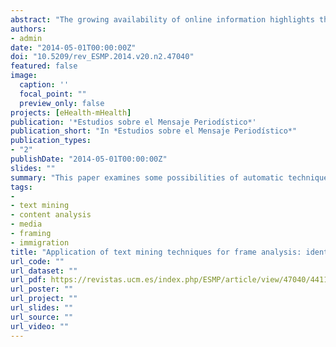 ```yaml
---
abstract: "The growing availability of online information highlights the need of techniques for the study of large volumes of textual data. This paper examines some possibilities of automatic techniques for textual analysis (text mining) to the field of social sciences and, specifically, to communications studies. In this manuscript, we present a case study to show in an applied manner how these methods and techniques for text analysis can be used for automatic content-characterization and description of textual framing in newspaper articles."
authors:
- admin
date: "2014-05-01T00:00:00Z"
doi: "10.5209/rev_ESMP.2014.v20.n2.47040"
featured: false
image:
  caption: ''
  focal_point: ""
  preview_only: false
projects: [eHealth-mHealth]
publication: '*Estudios sobre el Mensaje Periodístico*'
publication_short: "In *Estudios sobre el Mensaje Periodístico*"
publication_types:
- "2"
publishDate: "2014-05-01T00:00:00Z"
slides: ""
summary: "This paper examines some possibilities of automatic techniques for textual analysis (text mining) to the field of social sciences and, specifically, to communications studies."
tags:
-
- text mining
- content analysis
- media
- framing
- immigration
title: "Application of text mining techniques for frame analysis: identifying the textual framing of immigration in the press"
url_code: ""
url_dataset: ""
url_pdf: https://revistas.ucm.es/index.php/ESMP/article/view/47040/44111
url_poster: ""
url_project: ""
url_slides: ""
url_source: ""
url_video: ""
---
```

